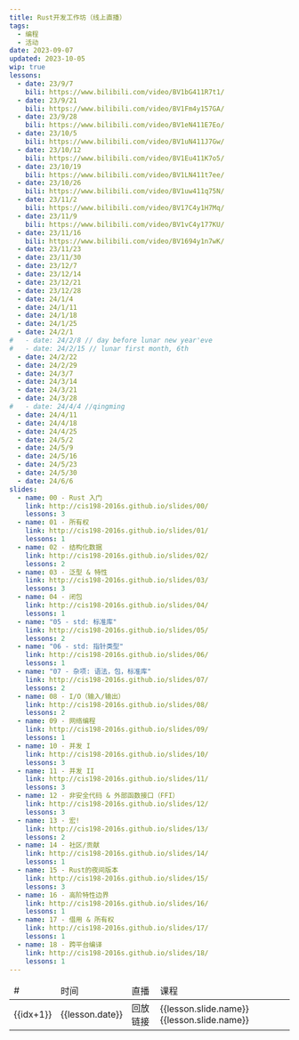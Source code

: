 ```yaml
---
title: Rust开发工作坊（线上直播）
tags:
  - 编程
  - 活动
date: 2023-09-07
updated: 2023-10-05
wip: true
lessons:
  - date: 23/9/7
    bili: https://www.bilibili.com/video/BV1bG411R7t1/
  - date: 23/9/21
    bili: https://www.bilibili.com/video/BV1Fm4y157GA/
  - date: 23/9/28
    bili: https://www.bilibili.com/video/BV1eN411E7Eo/
  - date: 23/10/5
    bili: https://www.bilibili.com/video/BV1uN411J7Gw/
  - date: 23/10/12
    bili: https://www.bilibili.com/video/BV1Eu411K7o5/
  - date: 23/10/19
    bili: https://www.bilibili.com/video/BV1LN411t7ee/
  - date: 23/10/26
    bili: https://www.bilibili.com/video/BV1uw411q75N/
  - date: 23/11/2
    bili: https://www.bilibili.com/video/BV17C4y1H7Mq/
  - date: 23/11/9
    bili: https://www.bilibili.com/video/BV1vC4y177KU/
  - date: 23/11/16
    bili: https://www.bilibili.com/video/BV1694y1n7wK/
  - date: 23/11/23
  - date: 23/11/30
  - date: 23/12/7
  - date: 23/12/14
  - date: 23/12/21
  - date: 23/12/28
  - date: 24/1/4
  - date: 24/1/11
  - date: 24/1/18
  - date: 24/1/25
  - date: 24/2/1
#   - date: 24/2/8 // day before lunar new year'eve
#   - date: 24/2/15 // lunar first month, 6th
  - date: 24/2/22
  - date: 24/2/29
  - date: 24/3/7
  - date: 24/3/14
  - date: 24/3/21
  - date: 24/3/28
#   - date: 24/4/4 //qingming
  - date: 24/4/11
  - date: 24/4/18
  - date: 24/4/25
  - date: 24/5/2
  - date: 24/5/9
  - date: 24/5/16
  - date: 24/5/23
  - date: 24/5/30
  - date: 24/6/6
slides:
  - name: 00 - Rust 入门
    link: http://cis198-2016s.github.io/slides/00/
    lessons: 3
  - name: 01 - 所有权
    link: http://cis198-2016s.github.io/slides/01/
    lessons: 1
  - name: 02 - 结构化数据
    link: http://cis198-2016s.github.io/slides/02/
    lessons: 2
  - name: 03 - 泛型 & 特性
    link: http://cis198-2016s.github.io/slides/03/
    lessons: 3
  - name: 04 - 闭包
    link: http://cis198-2016s.github.io/slides/04/
    lessons: 1
  - name: "05 - std: 标准库"
    link: http://cis198-2016s.github.io/slides/05/
    lessons: 2
  - name: "06 - std: 指针类型"
    link: http://cis198-2016s.github.io/slides/06/
    lessons: 1
  - name: "07 - 杂项: 语法，包，标准库"
    link: http://cis198-2016s.github.io/slides/07/
    lessons: 2
  - name: 08 - I/O（输入/输出）
    link: http://cis198-2016s.github.io/slides/08/
    lessons: 2
  - name: 09 - 网络编程
    link: http://cis198-2016s.github.io/slides/09/
    lessons: 1
  - name: 10 - 并发 I
    link: http://cis198-2016s.github.io/slides/10/
    lessons: 3
  - name: 11 - 并发 II
    link: http://cis198-2016s.github.io/slides/11/
    lessons: 3
  - name: 12 - 非安全代码 & 外部函数接口（FFI）
    link: http://cis198-2016s.github.io/slides/12/
    lessons: 3
  - name: 13 - 宏!
    link: http://cis198-2016s.github.io/slides/13/
    lessons: 2
  - name: 14 - 社区/贡献
    link: http://cis198-2016s.github.io/slides/14/
    lessons: 1
  - name: 15 - Rust的夜间版本
    link: http://cis198-2016s.github.io/slides/15/
    lessons: 3
  - name: 16 - 高阶特性边界
    link: http://cis198-2016s.github.io/slides/16/
    lessons: 1
  - name: 17 - 借用 & 所有权
    link: http://cis198-2016s.github.io/slides/17/
    lessons: 1
  - name: 18 - 跨平台编译
    link: http://cis198-2016s.github.io/slides/18/
    lessons: 1
---
```


<script setup>
import { useData } from 'vitepress'
import { isProxy, toRaw } from 'vue';

const { frontmatter } = useData()
const lessons = toRaw(frontmatter.value).lessons
const slides = toRaw(frontmatter.value).slides
let start = 0;
for (let i = 0; i < slides.length; i++) {
  let end = start +slides[i].lessons;
  lessons[start].slide = slides[i];
  start = end;
}

// function getTitle(number) {
//     return `第 ${number} 课【${ lessons[number - 1].date }】 ${ lessons[number - 1]?.name }`;
// }

</script>

<table class="rust_table">

<thead>
<tr>
<td>#</td>
<td>时间</td>
<td>直播</td>
<td>课程</td>
</tr>
</thead>

<tbody>

<tr v-for="(lesson, idx) in lessons">
<td>{{idx+1}}</td>
<td>{{lesson.date}}</td>
<td>
<a v-if="lesson.bili" :href="lesson.bili" target="_blank">回放链接</a>
</td>
<td v-if="lesson.slide && lesson.slide.lessons > 0" :rowspan="lesson.slide.lessons">
<a v-if="lesson.slide.link" :href="lesson.slide.link" target="_blank">{{lesson.slide.name}}</a>
<span v-else>{{lesson.slide.name}}</span>
</td>
</tr>

</tbody>

</table>

<style>
    table.rust_table {

    }
</style>

